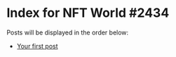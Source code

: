 # Index for NFT World #2434
Posts will be displayed in the order below:

- [Your first post](./001-first.md)

